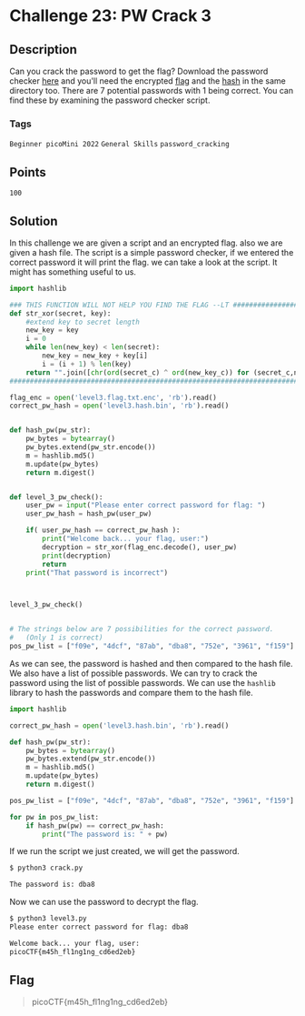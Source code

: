 # Challenge 23: PW Crack 3

## Description

Can you crack the password to get the flag? Download the password checker [here](https://artifacts.picoctf.net/c/24/level3.py) and you'll need the encrypted [flag](https://artifacts.picoctf.net/c/24/level3.flag.txt.enc) and the [hash](https://artifacts.picoctf.net/c/24/level3.hash.bin) in the same directory too. There are 7 potential passwords with 1 being correct. You can find these by examining the password checker script.

### Tags

`Beginner picoMini 2022` `General Skills` `password_cracking`

## Points

`100`

## Solution

In this challenge we are given a script and an encrypted flag. also we are given a hash file. The script is a simple password checker, if we entered the correct password it will print the flag. we can take a look at the script. It might has something useful to us.

```python
import hashlib

### THIS FUNCTION WILL NOT HELP YOU FIND THE FLAG --LT ########################
def str_xor(secret, key):
    #extend key to secret length
    new_key = key
    i = 0
    while len(new_key) < len(secret):
        new_key = new_key + key[i]
        i = (i + 1) % len(key)
    return "".join([chr(ord(secret_c) ^ ord(new_key_c)) for (secret_c,new_key_c) in zip(secret,new_key)])
###############################################################################

flag_enc = open('level3.flag.txt.enc', 'rb').read()
correct_pw_hash = open('level3.hash.bin', 'rb').read()


def hash_pw(pw_str):
    pw_bytes = bytearray()
    pw_bytes.extend(pw_str.encode())
    m = hashlib.md5()
    m.update(pw_bytes)
    return m.digest()


def level_3_pw_check():
    user_pw = input("Please enter correct password for flag: ")
    user_pw_hash = hash_pw(user_pw)

    if( user_pw_hash == correct_pw_hash ):
        print("Welcome back... your flag, user:")
        decryption = str_xor(flag_enc.decode(), user_pw)
        print(decryption)
        return
    print("That password is incorrect")



level_3_pw_check()


# The strings below are 7 possibilities for the correct password.
#   (Only 1 is correct)
pos_pw_list = ["f09e", "4dcf", "87ab", "dba8", "752e", "3961", "f159"]
```

As we can see, the password is hashed and then compared to the hash file. We also have a list of possible passwords. We can try to crack the password using the list of possible passwords. We can use the `hashlib` library to hash the passwords and compare them to the hash file.

```python
import hashlib

correct_pw_hash = open('level3.hash.bin', 'rb').read()

def hash_pw(pw_str):
    pw_bytes = bytearray()
    pw_bytes.extend(pw_str.encode())
    m = hashlib.md5()
    m.update(pw_bytes)
    return m.digest()

pos_pw_list = ["f09e", "4dcf", "87ab", "dba8", "752e", "3961", "f159"]

for pw in pos_pw_list:
    if hash_pw(pw) == correct_pw_hash:
        print("The password is: " + pw)
```

If we run the script we just created, we will get the password.

```bash
$ python3 crack.py

The password is: dba8
```

Now we can use the password to decrypt the flag.

```bash
$ python3 level3.py
Please enter correct password for flag: dba8

Welcome back... your flag, user:
picoCTF{m45h_fl1ng1ng_cd6ed2eb}
```

## Flag

> picoCTF{m45h_fl1ng1ng_cd6ed2eb}
